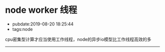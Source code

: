 # node worker 线程

- pubdate:2019-08-20 18:25:44
- tags:node

cpu密集型计算才应当使用工作线程，node的异步io模型比工作线程高效的多

---------

